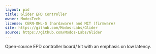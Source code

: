 ```yaml
---
layout: pid
title: Glider EPD Controller
owner: ModosTech
license: CERN-OHL-S (hardaware) and MIT (firmware)
site: https://github.com/Modos-Labs/Glider
source: https://github.com/Modos-Labs/Glider
---
```

Open-source EPD controller board/ kit with an emphasis on low latency.
